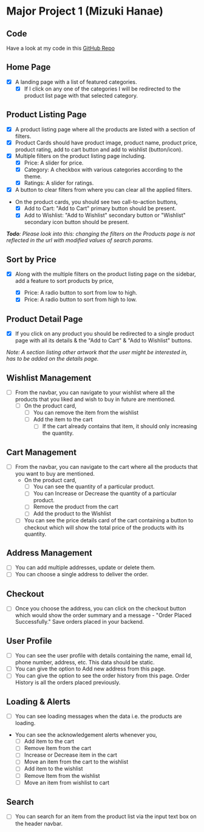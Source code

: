 # Major Project 1 (Mizuki Hanae)

## Code
Have a look at my code in this [GitHub Repo](https://github.com/ShiviPro/mizuki-hanae)

## Home Page
- [x] A landing page with a list of featured categories.
  - [x] If I click on any one of the categories I will be redirected to the product list page with that selected category.

## Product Listing Page
- [x] A product listing page where all the products are listed with a section of filters.
- [x] Product Cards should have product image, product name, product price, product rating, add to cart button and add to wishlist (button/icon).
- [x] Multiple filters on the product listing page including.
  - [x] Price: A slider for price.
  - [x] Category: A checkbox with various categories according to the theme.
  - [x] Ratings: A slider for ratings.
- [x] A button to clear filters from where you can clear all the applied filters.
- On the product cards, you should see two call-to-action buttons,
  - [x] Add to Cart: "Add to Cart" primary button should be present.
  - [x] Add to Wishlist: "Add to Wishlist" secondary button or "Wishlist" secondary icon button should be present.

*__Todo__: Please look into this: changing the filters on the Products page is not reflected in the url with modified values of search params.* 

## Sort by Price
- [x] Along with the multiple filters on the product listing page on the sidebar, add a feature to sort products by price,

  - [x] Price: A radio button to sort from low to high.
  - [x] Price: A radio button to sort from high to low.

## Product Detail Page
- [x] If you click on any product you should be redirected to a single product page with all its details & the "Add to Cart" & "Add to Wishlist" buttons.

_Note: A section listing other artwork that the user might be interested in, has to be added on the details page._

## Wishlist Management

- [ ] From the navbar, you can navigate to your wishlist where all the products that you liked and wish to buy in future are mentioned.
  - [ ] On the product card,
    - [ ] You can remove the item from the wishlist
    - [ ] Add the item to the cart
      - [ ] If the cart already contains that item, it should only increasing the quantity.

## Cart Management
- [ ] From the navbar, you can navigate to the cart where all the products that you want to buy are mentioned.
  - On the product card,
    - [ ] You can see the quantity of a particular product.
    - [ ] You can Increase or Decrease the quantity of a particular product.
    - [ ] Remove the product from the cart
    - [ ] Add the product to the Wishlist
  - [ ] You can see the price details card of the cart containing a button to checkout which will show the total price of the products with its quantity.

## Address Management
- [ ] You can add multiple addresses, update or delete them.
- [ ] You can choose a single address to deliver the order.

## Checkout
- [ ] Once you choose the address, you can click on the checkout button which would show the order summary and a message - "Order Placed Successfully." Save orders placed in your backend.

## User Profile
- [ ] You can see the user profile with details containing the name, email Id, phone number, address, etc. This data should be static.
- [ ] You can give the option to Add new address from this page.
- [ ] You can give the option to see the order history from this page. Order History is all the orders placed previously.

## Loading & Alerts
- [ ] You can see loading messages when the data i.e. the products are loading.
- You can see the acknowledgement alerts whenever you,
  - [ ] Add item to the cart
  - [ ] Remove Item from the cart
  - [ ] Increase or Decrease item in the cart
  - [ ] Move an item from the cart to the wishlist
  - [ ] Add item to the wishlist
  - [ ] Remove Item from the wishlist
  - [ ] Move an item from wishlist to cart

## Search
- [ ] You can search for an item from the product list via the input text box on the header navbar.
